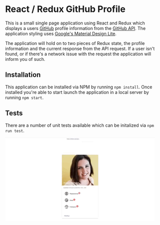 # React / Redux GitHub Profile
This is a small single page application using React and Redux which displays a users [GitHub](https://github.com/) profile information from the [GitHub API](https://developer.github.com/v3/users/). The application styling uses [Google's Material Design Lite](https://getmdl.io/).

The application will hold on to two pieces of Redux state, the profile information and the current response from the API request. If a user isn't found, or if there's a network issue with the request the application will inform you of such.

## Installation
This application can be installed via NPM by running `npm install`. Once installed you're able to start launch the application in a local server by running `npm start`.

## Tests
There are a number of unit tests available which can be initalized via `npm run test`.

![Example](assets/example.gif)
